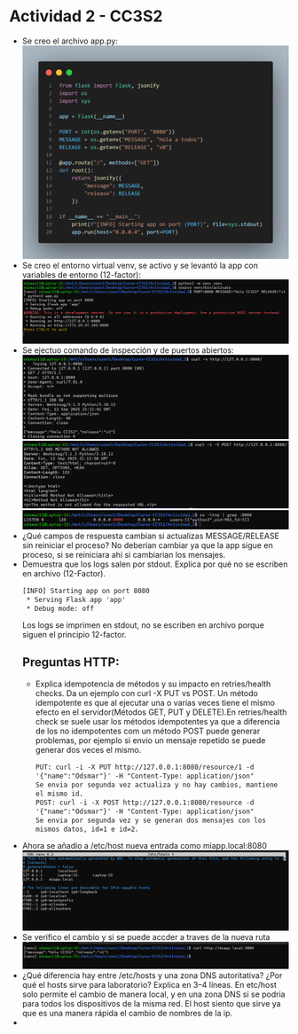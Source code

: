 # Actividad 2 - CC3S2
- Se creo el archivo app.py:
  ![Make all - Archivos](https://github.com/Odsmar11/Curso-CC3S2/blob/main/Actividad_2/images/app-py.png?raw=true)
- Se creo el entorno virtual venv, se activo y se levantó la app con variables de entorno (12-factor):
  ![Make all - Archivos](https://github.com/Odsmar11/Curso-CC3S2/blob/main/Actividad_2/images/image1.png?raw=true)
- Se ejectuo comando de inspección y de puertos abiertos:
  ![Make all - Archivos](https://github.com/Odsmar11/Curso-CC3S2/blob/main/Actividad_2/images/image2.png?raw=true)
  ![Make all - Archivos](https://github.com/Odsmar11/Curso-CC3S2/blob/main/Actividad_2/images/image3.png?raw=true)
  ![Make all - Archivos](https://github.com/Odsmar11/Curso-CC3S2/blob/main/Actividad_2/images/image4.png?raw=true)
- ¿Qué campos de respuesta cambian si actualizas MESSAGE/RELEASE sin reiniciar el proceso?
  No deberían cambiar ya que la app sigue en proceso, si se reiniciara ahi si cambiarian los mensajes.
- Demuestra que los logs salen por stdout. Explica por qué no se escriben en archivo (12-Factor).
  ```
  [INFO] Starting app on port 8080
   * Serving Flask app 'app'
   * Debug mode: off
  ```
  Los logs se imprimen en stdout, no se escriben en archivo porque siguen el principio 12-factor.
  ## Preguntas HTTP:
    -  Explica idempotencia de métodos y su impacto en retries/health checks. Da un ejemplo con curl -X PUT vs POST.
        Un método idempotente es que al ejecutar una o varias veces tiene el mismo efecto en el servidor(Métodos GET, PUT y DELETE).En retries/health check se suele usar los métodos idempotentes ya que a diferencia de los no idempotentes com un método POST puede generar problemas, por ejemplo si envio un mensaje repetido se puede generar dos veces el mismo.
        ```
        PUT: curl -i -X PUT http://127.0.0.1:8080/resource/1 -d '{"name":"Odsmar"}' -H "Content-Type: application/json"
        Se envia por segunda vez actualiza y no hay cambios, mantiene el mismo id.
        POST: curl -i -X POST http://127.0.0.1:8080/resource -d '{"name":"Odsmar"}' -H "Content-Type: application/json"
        Se envia por segunda vez y se generan dos mensajes con los mismos datos, id=1 e id=2.
        ```
- Ahora se añadio a /etc/host nueva entrada como miapp.local:8080
  ![Make all - Archivos](https://github.com/Odsmar11/Curso-CC3S2/blob/main/Actividad_2/images/image5.png?raw=true)
- Se verifico el cambio y si se puede accder a traves de la nueva ruta
  ![Make all - Archivos](https://github.com/Odsmar11/Curso-CC3S2/blob/main/Actividad_2/images/image6.png?raw=true)
- ¿Qué diferencia hay entre /etc/hosts y una zona DNS autoritativa? ¿Por qué el hosts sirve para laboratorio? Explica en 3–4 líneas.
  En etc/host solo permite el cambio de manera local, y en una zona DNS si se podria para todos los dispositivos de la misma red.
  El host siento que sirve ya que es una manera rápida el cambio de nombres de la ip.
- 
  
